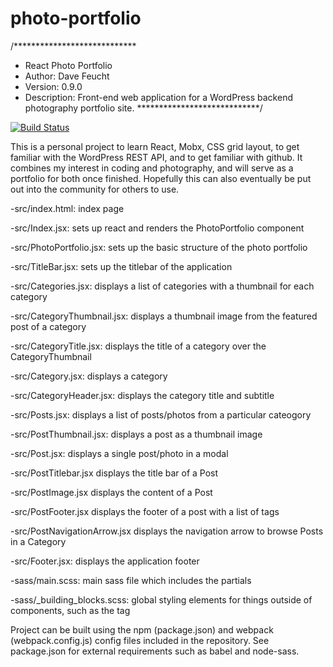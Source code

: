 # photo-portfolio

/****************************
*  React Photo Portfolio
*  Author: Dave Feucht
*  Version: 0.9.0
*  Description: Front-end web application for a WordPress backend photography portfolio site. 
****************************/

[![Build Status](https://travis-ci.com/davefeucht/photo-portfolio.svg?branch=master)](https://travis-ci.com/davefeucht/photo-portfolio)

This is a personal project to learn React, Mobx, CSS grid layout, to get familiar with the 
WordPress REST API, and to get familiar with github. It combines my interest in coding 
and photography, and will serve as a portfolio for both once finished. Hopefully this can 
also eventually be put out into the community for others to use. 

-src/index.html: index page

-src/Index.jsx: sets up react and renders the PhotoPortfolio component

-src/PhotoPortfolio.jsx: sets up the basic structure of the photo portfolio

-src/TitleBar.jsx: sets up the titlebar of the application

-src/Categories.jsx: displays a list of categories with a thumbnail for each category

-src/CategoryThumbnail.jsx: displays a thumbnail image from the featured post of a category

-src/CategoryTitle.jsx: displays the title of a category over the CategoryThumbnail

-src/Category.jsx: displays a category 

-src/CategoryHeader.jsx: displays the category title and subtitle

-src/Posts.jsx: displays a list of posts/photos from a particular cateogory

-src/PostThumbnail.jsx: displays a post as a thumbnail image

-src/Post.jsx: displays a single post/photo in a modal

-src/PostTitlebar.jsx displays the title bar of a Post

-src/PostImage.jsx displays the content of a Post

-src/PostFooter.jsx displays the footer of a post with a list of tags

-src/PostNavigationArrow.jsx displays the navigation arrow to browse Posts in a Category

-src/Footer.jsx: displays the application footer

-sass/main.scss: main sass file which includes the partials

-sass/_building_blocks.scss: global styling elements for things outside of components, such as the <body> tag

Project can be built using the npm (package.json) and webpack (webpack.config.js) config files 
included in the repository. See package.json for external requirements such as babel and node-sass.

